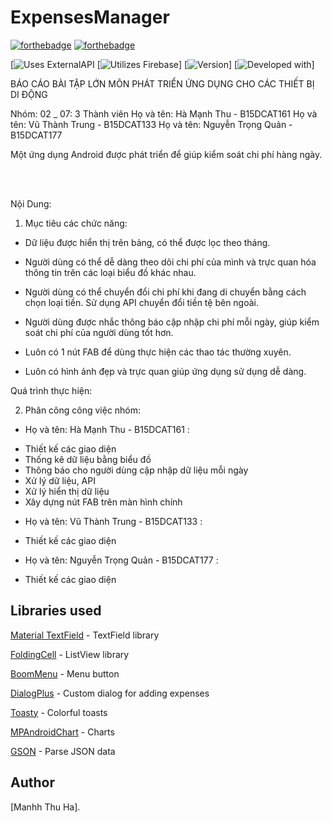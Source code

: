 # ExpensesManager

[![forthebadge](https://forthebadge.com/images/badges/made-with-java.svg)](http://forthebadge.com)
[![forthebadge](http://forthebadge.com/images/badges/built-with-love.svg)](http://forthebadge.com)

[![Uses ExternalAPI](https://img.shields.io/badge/uses-ExternalAPI-blue.svg)
[![Utilizes Firebase](https://img.shields.io/badge/utilizes-Firebase-yellow.svg)]
[![Version](https://img.shields.io/badge/version-beta%200.12-green.svg)]
[![Developed with](https://img.shields.io/badge/developed%20with-API27-red.svg)]


BÁO CÁO BÀI TẬP LỚN 
MÔN PHÁT TRIỂN ỨNG DỤNG CHO CÁC THIẾT BỊ DI ĐỘNG 

Nhóm: 02 _ 07: 3 Thành viên
Họ và tên: Hà Mạnh Thu  - B15DCAT161
Họ và tên: Vũ Thành Trung - B15DCAT133
Họ và tên: Nguyễn Trọng Quản - B15DCAT177



Một ứng dụng Android được phát triển để giúp kiểm soát chi phí hàng ngày.

 <br>
 <br>
 
 Nội Dung:
 
1. Mục tiêu các chức năng: 

 - Dữ liệu được hiển thị trên bảng, có thể được lọc theo tháng.  

 - Người dùng có thể dễ dàng theo dõi chi phí của mình và trực quan hóa thông tin trên các loại biểu đồ khác nhau.  

 - Người dùng có thể chuyển đổi chi phí khi đang di chuyển bằng cách chọn loại tiền. Sử dụng API chuyển đổi tiền tệ bên ngoài.

 - Người dùng được nhắc thông báo cập nhập chi phí mỗi ngày, giúp kiểm soát chi phí của người dùng tốt hơn.
 
 - Luôn có 1 nút FAB để dùng thực hiện các thao tác thường xuyên. 
 
 - Luôn có hình ảnh đẹp và trực quan giúp ứng dụng sử dụng dễ dàng.
 
 Quá trình thực hiện:
 
 2. Phân công công việc nhóm:
 
+ Họ và tên: Hà Mạnh Thu  - B15DCAT161 : 
- Thiết kế các giao diện 
- Thống kê dữ liệu bằng biểu đồ
- Thông báo cho người dùng cập nhập dữ liệu mỗi ngày
- Xử lý dữ liệu, API 
- Xử lý hiển thị dữ liệu
- Xây dựng nút FAB trên màn hình chính

+ Họ và tên: Vũ Thành Trung - B15DCAT133 : 
- Thiết kế các giao diện 

+ Họ và tên: Nguyễn Trọng Quản - B15DCAT177 : 
- Thiết kế các giao diện 

 
 
 ## Libraries used

 [Material TextField](https://github.com/florent37/MaterialTextField) - TextField library


 [FoldingCell](https://github.com/Ramotion/folding-cell) - ListView library


 [BoomMenu](https://github.com/Nightonke/BoomMenu) - Menu button


 [DialogPlus](https://github.com/orhanobut/dialogplus) - Custom dialog for adding expenses


 [Toasty](https://github.com/GrenderG/Toasty) - Colorful toasts


 [MPAndroidChart](https://github.com/PhilJay/MPAndroidCharty) - Charts


 [GSON](https://github.com/google/gson) - Parse JSON data


## Author

[Manhh Thu Ha].

